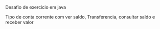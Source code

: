 Desafio de exercicio em java


Tipo de conta corrente com ver saldo, Transferencia, consultar saldo e receber valor
